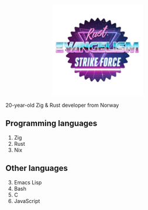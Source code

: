 <p align="center">
  <img width="250" height="250" src="strikeforce.jpg">
</p>

20-year-old Zig & Rust developer from Norway

## Programming languages

1. Zig
2. Rust
3. Nix


## Other languages

3. Emacs Lisp
2. Bash
1. C
4. JavaScript
